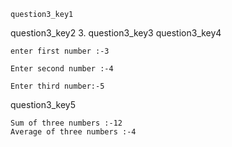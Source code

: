 ```ngMeta
question3_key1
```

question3_key2
3. question3_key3
question3_key4


```
enter first number :-3

Enter second number :-4

Enter third number:-5    
```
question3_key5


```
Sum of three numbers :-12
Average of three numbers :-4
```
